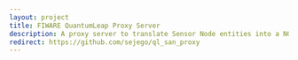 ```yaml
---
layout: project
title: FIWARE QuantumLeap Proxy Server
description: A proxy server to translate Sensor Node entities into a NGSI entities. Written in Python.
redirect: https://github.com/sejego/ql_san_proxy
---
```

